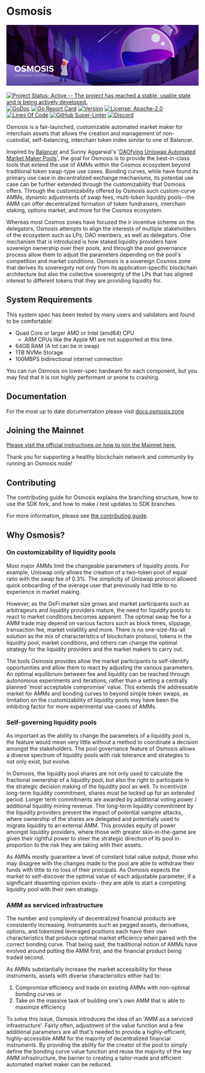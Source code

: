 # Osmosis

![Banner!](assets/banner.png)

[![Project Status: Active -- The project has reached a stable, usable
state and is being actively
developed.](https://img.shields.io/badge/repo%20status-Active-green.svg?style=flat-square)](https://www.repostatus.org/#active)
[![GoDoc](https://img.shields.io/badge/godoc-reference-blue?style=flat-square&logo=go)](https://godoc.org/github.com/osmosis-labs/osmosis)
[![Go Report
Card](https://goreportcard.com/badge/github.com/osmosis-labs/osmosis?style=flat-square)](https://goreportcard.com/report/github.com/osmosis-labs/osmosis)
[![Version](https://img.shields.io/github/tag/osmosis-labs/osmosis.svg?style=flat-square)](https://github.com/osmosis-labs/osmosis/releases/latest)
[![License:
Apache-2.0](https://img.shields.io/github/license/osmosis-labs/osmosis.svg?style=flat-square)](https://github.com/osmosis-labs/osmosis/blob/main/LICENSE)
[![Lines Of
Code](https://img.shields.io/tokei/lines/github/osmosis-labs/osmosis?style=flat-square)](https://github.com/osmosis-labs/osmosis)
[![GitHub
Super-Linter](https://img.shields.io/github/workflow/status/osmosis-labs/osmosis/Lint?style=flat-square&label=Lint)](https://github.com/marketplace/actions/super-linter)
[![Discord](https://badgen.net/badge/icon/discord?icon=discord&label)](https://discord.gg/osmosis)

Osmosis is a fair-launched, customizable automated market maker for
interchain assets that allows the creation and management of
non-custodial, self-balancing, interchain token index similar to one of
Balancer.

Inspired by [Balancer](http://balancer.finance/whitepaper) and Sunny
Aggarwal's '[DAOfying Uniswap Automated Market Maker
Pools](https://www.sunnya97.com/blog/daoifying-uniswap-automated-market-maker-pools)',
the goal for Osmosis is to provide the best-in-class tools that extend
the use of AMMs within the Cosmos ecosystem beyond traditional token
swap-type use cases. Bonding curves, while have found its primary use
case in decentralized exchange mechanisms, its potential use case can be
further extended through the customizability that Osmosis offers.
Through the customizability offered by Osmosis such custom-curve AMMs,
dynamic adjustments of swap fees, multi-token liquidity pools--the AMM
can offer decentralized formation of token fundraisers, interchain
staking, options market, and more for the Cosmos ecosystem.

Whereas most Cosmos zones have focused the ir incentive scheme on the
delegators, Osmosis attempts to align the interests of multiple
stakeholders of the ecosystem such as LPs, DAO members, as well as
delegators. One mechanism that is introduced is how staked liquidity
providers have sovereign ownership over their pools, and through the
pool governance process allow them to adjust the parameters depending on
the pool's competition and market conditions. Osmosis is a sovereign
Cosmos zone that derives its sovereignty not only from its
application-specific blockchain architecture but also the collective
sovereignty of the LPs that has aligned interest to different tokens
that they are providing liquidity for.

## System Requirements

This system spec has been tested by many users and validators and found
to be comfortable:

- Quad Core or larger AMD or Intel (amd64) CPU
  - ARM CPUs like the Apple M1 are not supported at this time.
- 64GB RAM (A lot can be in swap)
- 1TB NVMe Storage
- 100MBPS bidirectional internet connection

You can run Osmosis on lower-spec hardware for each component, but you
may find that it is not highly performant or prone to crashing.

## Documentation

For the most up to date documentation please visit
[docs.osmosis.zone](https://docs.osmosis.zone/)

## Joining the Mainnet

[Please visit the official instructions on how to join the Mainnet
here.](https://docs.osmosis.zone/developing/network/join-mainnet.html#install-osmosis-binary)

Thank you for supporting a healthy blockchain network and community by
running an Osmosis node!

## Contributing

The contributing guide for Osmosis explains the branching structure, how
to use the SDK fork, and how to make / test updates to SDK branches.

For more information, please see [the contributing
guide](https://docs.osmosis.zone/developing/get_started/contributing.html).

## Why Osmosis?

### On customizability of liquidity pools

Most major AMMs limit the changeable parameters of liquidity pools. For
example, Uniswap only allows the creation of a two-token pool of equal
ratio with the swap fee of 0.3%. The simplicity of Uniswap protocol
allowed quick onboarding of the average user that previously had little
to no experience in market making.

However, as the DeFi market size grows and market participants such as
arbitrageurs and liquidity providers mature, the need for liquidity
pools to react to market conditions becomes apparent. The optimal swap
fee for a AMM trade may depend on various factors such as block times,
slippage, transaction fee, market volatility and more. There is no
one-size-fits-all solution as the mix of characteristics of blockchain
protocol, tokens in the liquidity pool, market conditions, and others
can change the optimal strategy for the liquidity providers and the
market makers to carry out.

The tools Osmosis provides allow the market participants to
self-identify opportunities and allow them to react by adjusting the
various parameters. An optimal equilibrium between fee and liquidity can
be reached through autonomous experiments and iterations, rather than a
setting a centrally planned 'most acceptable compromise' value. This
extends the addressable market for AMMs and bonding curves to beyond
simple token swaps, as limitation on the customizability of liquidity
pools may have been the inhibiting factor for more experimental
use-cases of AMMs.

### Self-governing liquidity pools

As important as the ability to change the parameters of a liquidity pool
is, the feature would mean very little without a method to coordinate a
decision amongst the stakeholders. The pool governance feature of
Osmosis allows a diverse spectrum of liquidity pools with risk tolerance
and strategies to not only exist, but evolve.

In Osmosis, the liquidity pool shares are not only used to calculate the
fractional ownership of a liquidity pool, but also the right to
participate in the strategic decision making of the liquidity pool as
well. To incentivize long-term liquidity commitment, shares must be
locked up for an extended period. Longer term commitments are awarded by
additional voting power / additional liquidity mining revenue. The
long-term liquidity commitment by the liquidity providers prevent the
impact of potential vampire attacks, where ownership of the shares are
delegated and potentially used to migrate liquidity to an external AMM.
This provides equity of power amongst liquidity providers, where those
with greater skin-in-the-game are given their rightful power to steer
the strategic direction of its pool in proportion to the risk they are
taking with their assets.

As AMMs mostly guarantee a level of constant total value output, those
who may disagree with the changes made to the pool are able to withdraw
their funds with little to no loss of their principals. As Osmosis
expects the market to self-discover the optimal value of each adjustable
parameter, if a significant dissenting opinion exists--they are able to
start a competing liquidity pool with their own strategy.

### AMM as serviced infrastructure

The number and complexity of decentralized financial products are
consistently increasing. Instruments such as pegged assets, derivatives,
options, and tokenized leveraged positions each have their own
characteristics that produce optimal market efficiency when paired with
the correct bonding curve. That being said, the traditional notion of
AMMs have evolved around putting the AMM first, and the financial
product being traded second.

As AMMs substantially increase the market accessibility for these
instruments, assets with diverse characteristics either had to:

1. Compromise efficiency and trade on existing AMMs with non-optimal
    bonding curves or
2. Take on the massive task of building one's own AMM that is able to
    maximize efficiency

To solve this issue, Osmosis introduces the idea of an 'AMM as a
serviced infrastructure'. Fairly often, adjustment of the value function
and a few additional parameters are all that's needed to provide a
highly-efficient, highly-accessible AMM for the majority of
decentralized financial instruments. By providing the ability for the
creator of the pool to simply define the bonding curve value function
and reuse the majority of the key AMM infrastructure, the barrier to
creating a tailor-made and efficient automated market maker can be
reduced.
